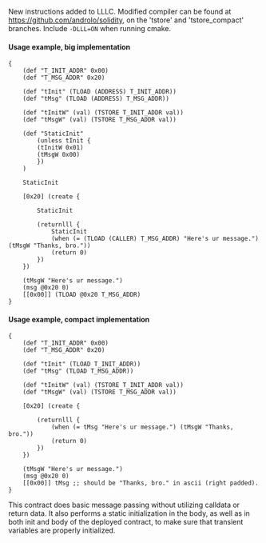 New instructions added to LLLC. Modified compiler can be found at https://github.com/androlo/solidity, on the 'tstore' and 'tstore_compact' branches. Include `-DLLL=ON` when running cmake. 


#### Usage example, big implementation

```
{
	(def "T_INIT_ADDR" 0x00)
	(def "T_MSG_ADDR" 0x20)

	(def "tInit" (TLOAD (ADDRESS) T_INIT_ADDR))
	(def "tMsg" (TLOAD (ADDRESS) T_MSG_ADDR))

	(def "tInitW" (val) (TSTORE T_INIT_ADDR val))
	(def "tMsgW" (val) (TSTORE T_MSG_ADDR val))

	(def "StaticInit" 
	    (unless tInit {
		(tInitW 0x01)
		(tMsgW 0x00)
	    })
	)

    StaticInit
	
	[0x20] (create {
	
		StaticInit

		(returnlll {
			StaticInit
			(when (= (TLOAD (CALLER) T_MSG_ADDR) "Here's ur message.") (tMsgW "Thanks, bro."))
			(return 0)
		})
	})

	(tMsgW "Here's ur message.")
	(msg @0x20 0)
	[[0x00]] (TLOAD @0x20 T_MSG_ADDR)
}
```

#### Usage example, compact implementation

```
{
	(def "T_INIT_ADDR" 0x00)
	(def "T_MSG_ADDR" 0x20)

	(def "tInit" (TLOAD T_INIT_ADDR))
	(def "tMsg" (TLOAD T_MSG_ADDR))

	(def "tInitW" (val) (TSTORE T_INIT_ADDR val))
	(def "tMsgW" (val) (TSTORE T_MSG_ADDR val))
	
	[0x20] (create {

		(returnlll {
			(when (= tMsg "Here's ur message.") (tMsgW "Thanks, bro."))
			(return 0)
		})
	})

	(tMsgW "Here's ur message.")
	(msg @0x20 0)
	[[0x00]] tMsg ;; should be "Thanks, bro." in ascii (right padded).
}
```

This contract does basic message passing without utilizing calldata or return data. It also performs a static initialization in the body, as well as in both init and body of the deployed contract, to make sure that transient variables are properly initialized.